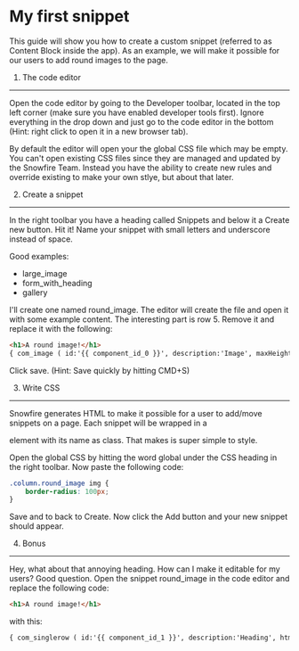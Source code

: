 My first snippet
================

This guide will show you how to create a custom snippet (referred to as Content Block inside the app). As an example, we will make it possible for our users to add round images to the page. 

1. The code editor
------------------

Open the code editor by going to the Developer toolbar, located in the top left corner (make sure you have enabled developer tools first). Ignore everything in the drop down and just go to the code editor in the bottom (Hint: right click to open it in a new browser tab).

By default the editor will open your the global CSS file which may be empty. You can't open existing CSS files since they are managed and updated by the Snowfire Team. Instead you have the ability to create new rules and override existing to make your own stlye, but about that later.



2. Create a snippet
-------------------
In the right toolbar you have a heading called Snippets and below it a Create new button. Hit it! Name your snippet with small letters and underscore instead of space. 

Good examples:
* large_image
* form_with_heading
* gallery

I'll create one named round_image. The editor will create the file and open it with some example content. The interesting part is row 5. Remove it and replace it with the following:

```html
<h1>A round image!</h1>
{ com_image ( id:'{{ component_id_0 }}', description:'Image', maxHeight:'100', maxWidth:'100', crop:'true' ) }
````

Click save. (Hint: Save quickly by hitting CMD+S)



3. Write CSS
------------

Snowfire generates HTML to make it possible for a user to add/move snippets on a page. Each snippet will be wrapped in a <div> element with its name as class. That makes is super simple to style.

Open the global CSS by hitting the word global under the CSS heading in the right toolbar. Now paste the following code:

```css
.column.round_image img {
	border-radius: 100px;
}
```

Save and to back to Create. Now click the Add button and your new snippet should appear. 



4. Bonus
--------

Hey, what about that annoying heading. How can I make it editable for my users? Good question. Open the snippet round_image in the code editor and replace the following code:

```html
<h1>A round image!</h1>
```

with this:

```html
{ com_singlerow ( id:'{{ component_id_1 }}', description:'Heading', htmlElement:'h1' ) }
```
